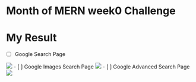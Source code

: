 # Month of MERN week0 Challenge

# My Result

- [ ] Google Search Page
<img src="..assets/Google Search.png">
- [ ] Google Images Search Page
<img src="..assets/Google Images Search.png">
- [ ] Google Advanced Search Page
<img src="..assets/Google Advanced Search.png">
